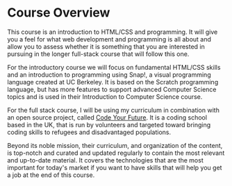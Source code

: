 # Course Overview

This course is an introduction to HTML/CSS and programming. It will give you a feel for what web development and programming is all about and allow you to assess whether it is something that you are interested in pursuing in the longer full-stack course that will follow this one. 

For the introductory course we will focus on fundamental HTML/CSS skills and an introduction to programming using Snap!, a visual programming language created at UC Berkeley. It is based on the Scratch programming language, but has more features to support advanced Computer Science topics and is used in their Introduction to Computer Science course.

For the full stack course, I will be using my curriculum in combination with an open source project, called  [Code Your Future](https://codeyourfuture.io/).  It is a coding school based in the UK, that is run by volunteers and targeted toward bringing coding skills to refugees and disadvantaged populations. 

Beyond its noble mission, their curriculum, and organization of the content, is top-notch and curated and updated regularly to contain the most relevant and up-to-date material.  It covers the technologies that are the most important for today's market if you want to have skills that will help you get a job at the end of this course.

